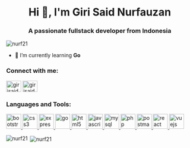 <h1 align="center">Hi 👋, I'm Giri Said Nurfauzan</h1>
<h3 align="center">A passionate fullstack developer from Indonesia</h3>

<p align="left"> <img src="https://komarev.com/ghpvc/?username=nurf21&label=Profile%20views&color=0e75b6&style=flat" alt="nurf21" /> </p>

- 🌱 I’m currently learning **Go**

<h3 align="left">Connect with me:</h3>
<p align="left">
<a href="https://linkedin.com/in/girisaidn" target="blank"><img align="center" src="https://cdn.jsdelivr.net/npm/simple-icons@3.0.1/icons/linkedin.svg" alt="girisaidn" height="30" width="40" /></a>
<a href="https://fb.com/girisaidn" target="blank"><img align="center" src="https://cdn.jsdelivr.net/npm/simple-icons@3.0.1/icons/facebook.svg" alt="girisaidn" height="30" width="40" /></a>
</p>

<h3 align="left">Languages and Tools:</h3>
<p align="left"> <a href="https://getbootstrap.com" target="_blank"> <img src="https://cdn.jsdelivr.net/gh/devicons/devicon/icons/bootstrap/bootstrap-original.svg" alt="bootstrap" width="40" height="40"/> </a> <a href="https://www.w3schools.com/css/" target="_blank"> <img src="https://cdn.jsdelivr.net/gh/devicons/devicon/icons/css3/css3-original.svg" alt="css3" width="40" height="40"/> </a> <a href="https://expressjs.com" target="_blank"> <img src="https://cdn.jsdelivr.net/gh/devicons/devicon/icons/express/express-original.svg" alt="express" width="40" height="40"/> </a> <a href="https://golang.org" target="_blank"> <img src="https://cdn.jsdelivr.net/gh/devicons/devicon/icons/go/go-original.svg" alt="go" width="40" height="40"/> </a> <a href="https://www.w3.org/html/" target="_blank"> <img src="https://cdn.jsdelivr.net/gh/devicons/devicon/icons/html5/html5-original.svg" alt="html5" width="40" height="40"/> </a> <a href="https://developer.mozilla.org/en-US/docs/Web/JavaScript" target="_blank"> <img src="https://cdn.jsdelivr.net/gh/devicons/devicon/icons/javascript/javascript-original.svg" alt="javascript" width="40" height="40"/> </a> <a href="https://www.mysql.com/" target="_blank"> <img src="https://cdn.jsdelivr.net/gh/devicons/devicon/icons/mysql/mysql-original.svg" alt="mysql" width="40" height="40"/> </a> <a href="https://www.php.net" target="_blank"> <img src="https://cdn.jsdelivr.net/gh/devicons/devicon/icons/php/php-original.svg" alt="php" width="40" height="40"/> </a> <a href="https://postman.com" target="_blank"> <img src="https://www.vectorlogo.zone/logos/getpostman/getpostman-icon.svg" alt="postman" width="40" height="40"/> </a> <a href="https://reactjs.org/" target="_blank"> <img src="https://cdn.jsdelivr.net/gh/devicons/devicon/icons/react/react-original.svg" alt="react" width="40" height="40"/> </a> <a href="https://vuejs.org/" target="_blank"> <img src="https://cdn.jsdelivr.net/gh/devicons/devicon/icons/vuejs/vuejs-original.svg" alt="vuejs" width="40" height="40"/> </a> </p>

<p><img align="left" src="https://github-readme-stats.vercel.app/api/top-langs?username=nurf21&show_icons=true&locale=en&layout=compact" alt="nurf21" /></p>

<p>&nbsp;<img align="center" src="https://github-readme-stats.vercel.app/api?username=nurf21&show_icons=true&locale=en" alt="nurf21" /></p>
